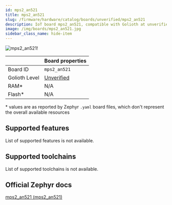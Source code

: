 ```yaml
---
id: mps2_an521
title: mps2_an521
slug: /firmware/hardware/catalog/boards/unverified/mps2_an521
description: IoT board mps2_an521, compatible with Golioth at unverified level.
image: /img/boards/mps2_an521.jpg
sidebar_class_name: hide-item
---
```


[//]: # (This is an auto-generated file, do not edit! Changes to it will be lost upon re-generation)

![mps2_an521!](/img/boards/mps2_an521.jpg "mps2_an521")

|                | Board properties     |
| -------------  | -------------------- |
| Board ID       | `mps2_an521` |
| Golioth Level  | [Unverified](/firmware/hardware#unverified-boards) |
| RAM*           | N/A |
| Flash*         | N/A |

\* values are as reported by Zephyr `.yaml` board files, which don't represent the overall available resources



## Supported features

List of supported features is not available.

## Supported toolchains

List of supported toolchains is not available.

## Official Zephyr docs

[mps2_an521 (mps2_an521)](https://docs.zephyrproject.org/latest/boards/arm/mps2/doc/index.html)
